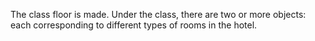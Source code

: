 The class floor is made.
Under the class, there are two or more objects: each corresponding to different types of rooms in the hotel.
